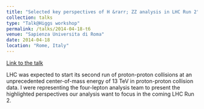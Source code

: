 ```yaml
---
title: "Selected key perspectives of H &rarr; ZZ analysis in LHC Run 2"
collection: talks
type: "Talk@Higgs workshop"
permalink: /talks/2014-04-18-t6
venue: "Sapienza Universita di Roma"
date: 2014-04-18
location: "Rome, Italy"
---
```


[Link to the talk](https://indico.cern.ch/event/289241/contributions/1643578/attachments/540089/744431/HiggsWorkshop_Rome_20140418_v2.pdf)

LHC was expected to start its second run of proton-proton collisions at an unprecedented center-of-mass energy of 13 TeV in proton-proton collision data. I were representing the four-lepton analysis team to present the highlighted perspectives our analysis want to focus in the coming LHC Run 2. 
